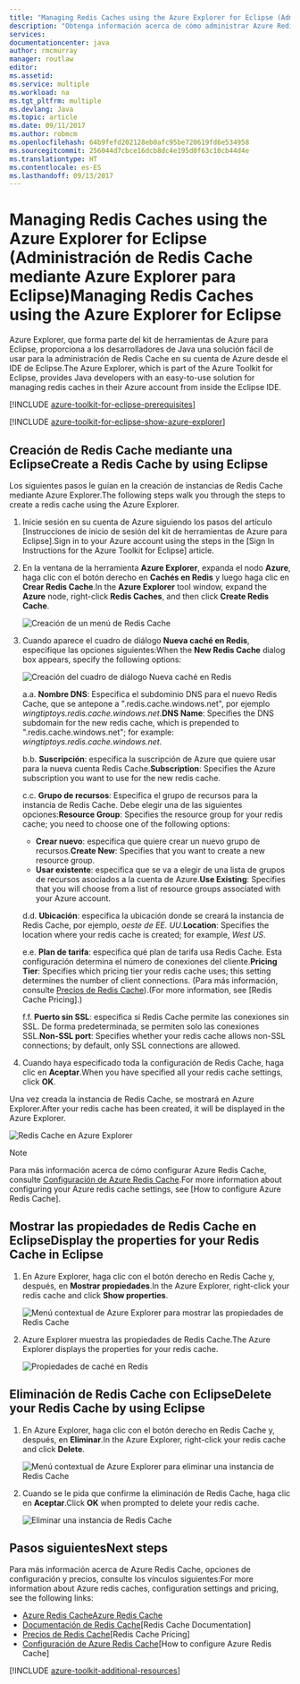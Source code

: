 ```yaml
---
title: "Managing Redis Caches using the Azure Explorer for Eclipse (Administración de Redis Cache mediante Azure Explorer para Eclipse)"
description: "Obtenga información acerca de cómo administrar Azure Redis Cache mediante Azure Explorer para Eclipse."
services: 
documentationcenter: java
author: rmcmurray
manager: routlaw
editor: 
ms.assetid: 
ms.service: multiple
ms.workload: na
ms.tgt_pltfrm: multiple
ms.devlang: Java
ms.topic: article
ms.date: 09/11/2017
ms.author: robmcm
ms.openlocfilehash: 64b9fefd202128eb0afc95be720619fd6e534958
ms.sourcegitcommit: 256044d7cbce16dcb8dc4e195d0f63c10cb44d4e
ms.translationtype: HT
ms.contentlocale: es-ES
ms.lasthandoff: 09/13/2017
---
```

# <a name="managing-redis-caches-using-the-azure-explorer-for-eclipse"></a><span data-ttu-id="ad6c2-103">Managing Redis Caches using the Azure Explorer for Eclipse (Administración de Redis Cache mediante Azure Explorer para Eclipse)</span><span class="sxs-lookup"><span data-stu-id="ad6c2-103">Managing Redis Caches using the Azure Explorer for Eclipse</span></span>

<span data-ttu-id="ad6c2-104">Azure Explorer, que forma parte del kit de herramientas de Azure para Eclipse, proporciona a los desarrolladores de Java una solución fácil de usar para la administración de Redis Cache en su cuenta de Azure desde el IDE de Eclipse.</span><span class="sxs-lookup"><span data-stu-id="ad6c2-104">The Azure Explorer, which is part of the Azure Toolkit for Eclipse, provides Java developers with an easy-to-use solution for managing redis caches in their Azure account from inside the Eclipse IDE.</span></span>

[!INCLUDE [azure-toolkit-for-eclipse-prerequisites](../includes/azure-toolkit-for-eclipse-prerequisites.md)]

[!INCLUDE [azure-toolkit-for-eclipse-show-azure-explorer](../includes/azure-toolkit-for-eclipse-show-azure-explorer.md)]

## <a name="create-a-redis-cache-by-using-eclipse"></a><span data-ttu-id="ad6c2-105">Creación de Redis Cache mediante una Eclipse</span><span class="sxs-lookup"><span data-stu-id="ad6c2-105">Create a Redis Cache by using Eclipse</span></span>

<span data-ttu-id="ad6c2-106">Los siguientes pasos le guían en la creación de instancias de Redis Cache mediante Azure Explorer.</span><span class="sxs-lookup"><span data-stu-id="ad6c2-106">The following steps walk you through the steps to create a redis cache using the Azure Explorer.</span></span>

1. <span data-ttu-id="ad6c2-107">Inicie sesión en su cuenta de Azure siguiendo los pasos del artículo [Instrucciones de inicio de sesión del kit de herramientas de Azure para Eclipse].</span><span class="sxs-lookup"><span data-stu-id="ad6c2-107">Sign in to your Azure account using the steps in the [Sign In Instructions for the Azure Toolkit for Eclipse] article.</span></span>

1. <span data-ttu-id="ad6c2-108">En la ventana de la herramienta **Azure Explorer**, expanda el nodo **Azure**, haga clic con el botón derecho en **Cachés en Redis** y luego haga clic en **Crear Redis Cache**.</span><span class="sxs-lookup"><span data-stu-id="ad6c2-108">In the **Azure Explorer** tool window, expand the **Azure** node, right-click **Redis Caches**, and then click **Create Redis Cache**.</span></span>

   ![Creación de un menú de Redis Cache][CR01]

1. <span data-ttu-id="ad6c2-110">Cuando aparece el cuadro de diálogo **Nueva caché en Redis**, especifique las opciones siguientes:</span><span class="sxs-lookup"><span data-stu-id="ad6c2-110">When the **New Redis Cache** dialog box appears, specify the following options:</span></span>

   ![Creación del cuadro de diálogo Nueva caché en Redis][CR02]

   <span data-ttu-id="ad6c2-112">a.</span><span class="sxs-lookup"><span data-stu-id="ad6c2-112">a.</span></span> <span data-ttu-id="ad6c2-113">**Nombre DNS**: Especifica el subdominio DNS para el nuevo Redis Cache, que se antepone a ".redis.cache.windows.net", por ejemplo *wingtiptoys.redis.cache.windows.net*.</span><span class="sxs-lookup"><span data-stu-id="ad6c2-113">**DNS Name**: Specifies the DNS subdomain for the new redis cache, which is prepended to ".redis.cache.windows.net"; for example: *wingtiptoys.redis.cache.windows.net*.</span></span>

   <span data-ttu-id="ad6c2-114">b.</span><span class="sxs-lookup"><span data-stu-id="ad6c2-114">b.</span></span> <span data-ttu-id="ad6c2-115">**Suscripción**: especifica la suscripción de Azure que quiere usar para la nueva cuenta Redis Cache.</span><span class="sxs-lookup"><span data-stu-id="ad6c2-115">**Subscription**: Specifies the Azure subscription you want to use for the new redis cache.</span></span>

   <span data-ttu-id="ad6c2-116">c.</span><span class="sxs-lookup"><span data-stu-id="ad6c2-116">c.</span></span> <span data-ttu-id="ad6c2-117">**Grupo de recursos**: Especifica el grupo de recursos para la instancia de Redis Cache. Debe elegir una de las siguientes opciones:</span><span class="sxs-lookup"><span data-stu-id="ad6c2-117">**Resource Group**: Specifies the resource group for your redis cache; you need to choose one of the following options:</span></span>
      * <span data-ttu-id="ad6c2-118">**Crear nuevo**: especifica que quiere crear un nuevo grupo de recursos.</span><span class="sxs-lookup"><span data-stu-id="ad6c2-118">**Create New**: Specifies that you want to create a new resource group.</span></span>
      * <span data-ttu-id="ad6c2-119">**Usar existente**: especifica que se va a elegir de una lista de grupos de recursos asociados a la cuenta de Azure.</span><span class="sxs-lookup"><span data-stu-id="ad6c2-119">**Use Existing**: Specifies that you will choose from a list of resource groups associated with your Azure account.</span></span>

   <span data-ttu-id="ad6c2-120">d.</span><span class="sxs-lookup"><span data-stu-id="ad6c2-120">d.</span></span> <span data-ttu-id="ad6c2-121">**Ubicación**: especifica la ubicación donde se creará la instancia de Redis Cache, por ejemplo, *oeste de EE. UU*.</span><span class="sxs-lookup"><span data-stu-id="ad6c2-121">**Location**: Specifies the location where your redis cache is created; for example, *West US*.</span></span>

   <span data-ttu-id="ad6c2-122">e.</span><span class="sxs-lookup"><span data-stu-id="ad6c2-122">e.</span></span> <span data-ttu-id="ad6c2-123">**Plan de tarifa**: especifica qué plan de tarifa usa Redis Cache. Esta configuración determina el número de conexiones del cliente.</span><span class="sxs-lookup"><span data-stu-id="ad6c2-123">**Pricing Tier**: Specifies which pricing tier your redis cache uses; this setting determines the number of client connections.</span></span> <span data-ttu-id="ad6c2-124">(Para más información, consulte [Precios de Redis Cache]).</span><span class="sxs-lookup"><span data-stu-id="ad6c2-124">(For more information, see [Redis Cache Pricing].)</span></span>

   <span data-ttu-id="ad6c2-125">f.</span><span class="sxs-lookup"><span data-stu-id="ad6c2-125">f.</span></span> <span data-ttu-id="ad6c2-126">**Puerto sin SSL**: especifica si Redis Cache permite las conexiones sin SSL. De forma predeterminada, se permiten solo las conexiones SSL.</span><span class="sxs-lookup"><span data-stu-id="ad6c2-126">**Non-SSL port**: Specifies whether your redis cache allows non-SSL connections; by default, only SSL connections are allowed.</span></span>

1. <span data-ttu-id="ad6c2-127">Cuando haya especificado toda la configuración de Redis Cache, haga clic en **Aceptar**.</span><span class="sxs-lookup"><span data-stu-id="ad6c2-127">When you have specified all your redis cache settings, click **OK**.</span></span>

<span data-ttu-id="ad6c2-128">Una vez creada la instancia de Redis Cache, se mostrará en Azure Explorer.</span><span class="sxs-lookup"><span data-stu-id="ad6c2-128">After your redis cache has been created, it will be displayed in the Azure Explorer.</span></span>

   ![Redis Cache en Azure Explorer][CR03]

> [!NOTE]
>
> <span data-ttu-id="ad6c2-130">Para más información acerca de cómo configurar Azure Redis Cache, consulte [Configuración de Azure Redis Cache].</span><span class="sxs-lookup"><span data-stu-id="ad6c2-130">For more information about configuring your Azure redis cache settings, see [How to configure Azure Redis Cache].</span></span>
>

## <a name="display-the-properties-for-your-redis-cache-in-eclipse"></a><span data-ttu-id="ad6c2-131">Mostrar las propiedades de Redis Cache en Eclipse</span><span class="sxs-lookup"><span data-stu-id="ad6c2-131">Display the properties for your Redis Cache in Eclipse</span></span>

1. <span data-ttu-id="ad6c2-132">En Azure Explorer, haga clic con el botón derecho en Redis Cache y, después, en **Mostrar propiedades**.</span><span class="sxs-lookup"><span data-stu-id="ad6c2-132">In the Azure Explorer, right-click your redis cache and click **Show properties**.</span></span>

   ![Menú contextual de Azure Explorer para mostrar las propiedades de Redis Cache][SP01]

1. <span data-ttu-id="ad6c2-134">Azure Explorer muestra las propiedades de Redis Cache.</span><span class="sxs-lookup"><span data-stu-id="ad6c2-134">The Azure Explorer displays the properties for your redis cache.</span></span>

   ![Propiedades de caché en Redis][SP02]

## <a name="delete-your-redis-cache-by-using-eclipse"></a><span data-ttu-id="ad6c2-136">Eliminación de Redis Cache con Eclipse</span><span class="sxs-lookup"><span data-stu-id="ad6c2-136">Delete your Redis Cache by using Eclipse</span></span>

1. <span data-ttu-id="ad6c2-137">En Azure Explorer, haga clic con el botón derecho en Redis Cache y, después, en **Eliminar**.</span><span class="sxs-lookup"><span data-stu-id="ad6c2-137">In the Azure Explorer, right-click your redis cache and click **Delete**.</span></span>

   ![Menú contextual de Azure Explorer para eliminar una instancia de Redis Cache][DE01]

1. <span data-ttu-id="ad6c2-139">Cuando se le pida que confirme la eliminación de Redis Cache, haga clic en **Aceptar**.</span><span class="sxs-lookup"><span data-stu-id="ad6c2-139">Click **OK** when prompted to delete your redis cache.</span></span>

   ![Eliminar una instancia de Redis Cache][DE02]

## <a name="next-steps"></a><span data-ttu-id="ad6c2-141">Pasos siguientes</span><span class="sxs-lookup"><span data-stu-id="ad6c2-141">Next steps</span></span>

<span data-ttu-id="ad6c2-142">Para más información acerca de Azure Redis Cache, opciones de configuración y precios, consulte los vínculos siguientes:</span><span class="sxs-lookup"><span data-stu-id="ad6c2-142">For more information about Azure redis caches, configuration settings and pricing, see the following links:</span></span>

* <span data-ttu-id="ad6c2-143">[Azure Redis Cache]</span><span class="sxs-lookup"><span data-stu-id="ad6c2-143">[Azure Redis Cache]</span></span>
* <span data-ttu-id="ad6c2-144">[Documentación de Redis Cache]</span><span class="sxs-lookup"><span data-stu-id="ad6c2-144">[Redis Cache Documentation]</span></span>
* <span data-ttu-id="ad6c2-145">[Precios de Redis Cache]</span><span class="sxs-lookup"><span data-stu-id="ad6c2-145">[Redis Cache Pricing]</span></span>
* <span data-ttu-id="ad6c2-146">[Configuración de Azure Redis Cache]</span><span class="sxs-lookup"><span data-stu-id="ad6c2-146">[How to configure Azure Redis Cache]</span></span>

[!INCLUDE [azure-toolkit-additional-resources](../includes/azure-toolkit-additional-resources.md)]

<!-- URL List -->

[Precios de Redis Cache]: https://azure.microsoft.com/pricing/details/cache/
[Azure Redis Cache]: https://azure.microsoft.com/services/cache/
[Documentación de Redis Cache]: /azure/redis-cache/
[Configuración de Azure Redis Cache]: /azure/redis-cache/cache-configure

<!-- IMG List -->

[CR01]: media/azure-toolkit-for-eclipse-managing-redis-caches-using-azure-explorer/CR01.png
[CR02]: media/azure-toolkit-for-eclipse-managing-redis-caches-using-azure-explorer/CR02.png
[CR03]: media/azure-toolkit-for-eclipse-managing-redis-caches-using-azure-explorer/CR03.png

[SP01]: media/azure-toolkit-for-eclipse-managing-redis-caches-using-azure-explorer/SP01.png
[SP02]: media/azure-toolkit-for-eclipse-managing-redis-caches-using-azure-explorer/SP02.png

[DE01]: media/azure-toolkit-for-eclipse-managing-redis-caches-using-azure-explorer/DE01.png
[DE02]: media/azure-toolkit-for-eclipse-managing-redis-caches-using-azure-explorer/DE02.png

